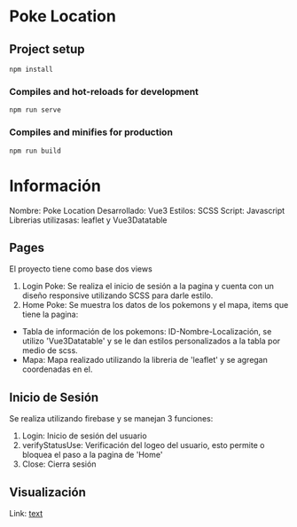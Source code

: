 # Poke Location

## Project setup
```
npm install
```

### Compiles and hot-reloads for development
```
npm run serve
```

### Compiles and minifies for production
```
npm run build
```

# Información
Nombre: Poke Location
Desarrollado: Vue3
Estilos: SCSS
Script: Javascript
Librerias utilizasas: leaflet y Vue3Datatable

## Pages
El proyecto tiene como base dos views
1. Login Poke: Se realiza el inicio de sesión a la pagina y cuenta con un diseño responsive utilizando SCSS para darle estilo.
2. Home Poke: Se muestra los datos de los pokemons y el mapa, items que tiene la pagina:
* Tabla de información de los pokemons: ID-Nombre-Localización, se utilizo 'Vue3Datatable' y se le dan estilos personalizados a la tabla por medio de scss.
* Mapa: Mapa realizado utilizando la libreria de 'leaflet' y se agregan coordenadas en el.

## Inicio de Sesión
Se realiza utilizando firebase y se manejan 3 funciones: 
1. Login: Inicio de sesión del usuario
2. verifyStatusUse: Verificación del logeo del usuario, esto permite o bloquea el paso a la pagina de 'Home'
3. Close: Cierra sesión

## Visualización 
Link: [text](https://pokelocationv1-31822.web.app/)



